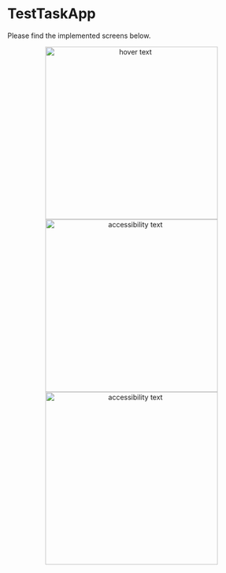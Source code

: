 # TestTaskApp

Please find the implemented screens below.


<p align="center">
  <img src="https://github.com/guru3393/TestTaskApp/blob/master/home_screen.jpg" width="350" title="hover text">
  <img src="https://github.com/guru3393/TestTaskApp/blob/master/detail_screen.jpg" width="350" alt="accessibility text">
  <img src="https://github.com/guru3393/TestTaskApp/blob/master/account_screen.jpg" width="350" alt="accessibility text">
</p>
